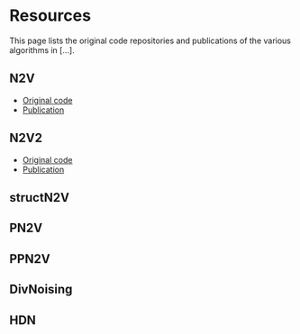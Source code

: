 # Resources

This page lists the original code repositories and publications of the various
algorithms in [...].

## N2V

- [Original code](https://github.com/juglab/n2v)
- [Publication](https://openaccess.thecvf.com/content_CVPR_2019/html/Krull_Noise2Void_-_Learning_Denoising_From_Single_Noisy_Images_CVPR_2019_paper.html)

## N2V2

- [Original code](https://github.com/juglab/n2v)
- [Publication](https://arxiv.org/abs/2211.08512)


## structN2V

## PN2V

## PPN2V

## DivNoising

## HDN